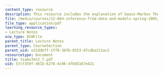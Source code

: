 ```yaml
---
content_type: resource
description: This resource includes the explanation of Gauss-Markov Theorem.
file: /media/courses/12-864-inference-from-data-and-models-spring-2005/57cf359fd61b62764c864fbd5167e421_tsamsfmt2_7.pdf
file_type: application/pdf
learning_resource_types:
- Lecture Notes
ocw_type: OCWFile
parent_title: Lecture Notes
parent_type: CourseSection
parent_uid: e31ddbff-1ff0-3bfb-0353-d7cdba211ac2
resourcetype: Document
title: tsamsfmt2_7.pdf
uid: 57cf359f-d61b-6276-4c86-4fbd5167e421
---
```


